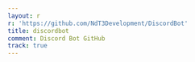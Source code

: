 ```yaml
---
layout: r
r: 'https://github.com/NdT3Development/DiscordBot'
title: discordbot
comment: Discord Bot GitHub
track: true
---
```




